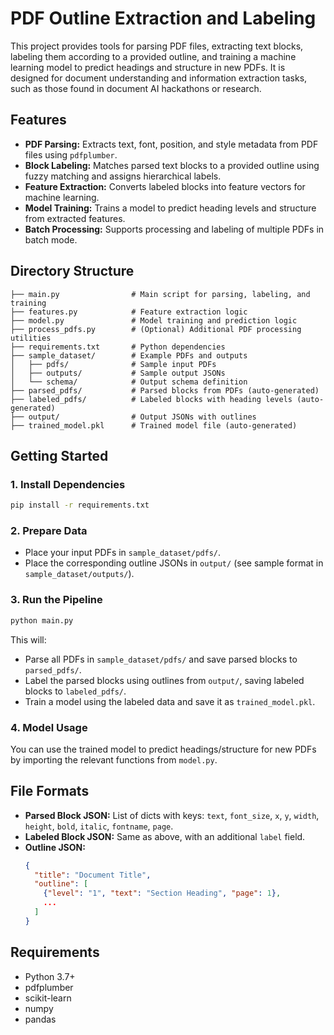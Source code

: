 
# PDF Outline Extraction and Labeling

This project provides tools for parsing PDF files, extracting text blocks, labeling them according to a provided outline, and training a machine learning model to predict headings and structure in new PDFs. It is designed for document understanding and information extraction tasks, such as those found in document AI hackathons or research.

## Features
- **PDF Parsing:** Extracts text, font, position, and style metadata from PDF files using `pdfplumber`.
- **Block Labeling:** Matches parsed text blocks to a provided outline using fuzzy matching and assigns hierarchical labels.
- **Feature Extraction:** Converts labeled blocks into feature vectors for machine learning.
- **Model Training:** Trains a model to predict heading levels and structure from extracted features.
- **Batch Processing:** Supports processing and labeling of multiple PDFs in batch mode.

## Directory Structure
```
├── main.py                # Main script for parsing, labeling, and training
├── features.py            # Feature extraction logic
├── model.py               # Model training and prediction logic
├── process_pdfs.py        # (Optional) Additional PDF processing utilities
├── requirements.txt       # Python dependencies
├── sample_dataset/        # Example PDFs and outputs
│   ├── pdfs/              # Sample input PDFs
│   ├── outputs/           # Sample output JSONs
│   └── schema/            # Output schema definition
├── parsed_pdfs/           # Parsed blocks from PDFs (auto-generated)
├── labeled_pdfs/          # Labeled blocks with heading levels (auto-generated)
├── output/                # Output JSONs with outlines
├── trained_model.pkl      # Trained model file (auto-generated)
```

## Getting Started

### 1. Install Dependencies
```bash
pip install -r requirements.txt
```

### 2. Prepare Data
- Place your input PDFs in `sample_dataset/pdfs/`.
- Place the corresponding outline JSONs in `output/` (see sample format in `sample_dataset/outputs/`).

### 3. Run the Pipeline
```bash
python main.py
```
This will:
- Parse all PDFs in `sample_dataset/pdfs/` and save parsed blocks to `parsed_pdfs/`.
- Label the parsed blocks using outlines from `output/`, saving labeled blocks to `labeled_pdfs/`.
- Train a model using the labeled data and save it as `trained_model.pkl`.

### 4. Model Usage
You can use the trained model to predict headings/structure for new PDFs by importing the relevant functions from `model.py`.

## File Formats
- **Parsed Block JSON:** List of dicts with keys: `text`, `font_size`, `x`, `y`, `width`, `height`, `bold`, `italic`, `fontname`, `page`.
- **Labeled Block JSON:** Same as above, with an additional `label` field.
- **Outline JSON:**
  ```json
  {
    "title": "Document Title",
    "outline": [
      {"level": "1", "text": "Section Heading", "page": 1},
      ...
    ]
  }
  ```

## Requirements
- Python 3.7+
- pdfplumber
- scikit-learn
- numpy
- pandas
